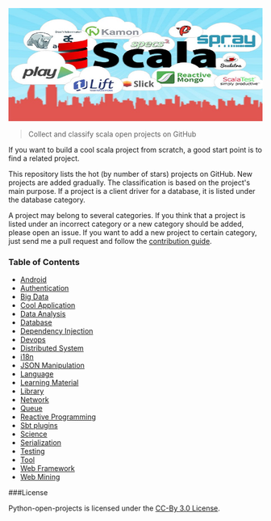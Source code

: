 [![logo](img/scala.jpg)](https://github.com/checkcheckzz/scala-github-projects)

> Collect and classify scala open projects on GitHub

If you want to build a cool scala project from scratch, a good start point is to find a related project.  

This repository lists the hot (by number of stars) projects on GitHub. New projects are added gradually. The classification is based
on the project's main purpose. If a project is a client driver for a database, it is listed under the database category.

A project may belong to several categories. If you think that a project is listed under an incorrect category
or a new category should be added, please open an issue. If you want to add a new project to certain category, just
send me a pull request and follow the [contribution guide](https://github.com/checkcheckzz/scala-github-projects/wiki).


### <a name='toc'>Table of Contents</a>

* [Android](https://github.com/checkcheckzz/scala-github-projects/blob/master/Android.md)
* [Authentication](https://github.com/checkcheckzz/scala-github-projects/blob/master/Authentication.md)
* [Big Data](https://github.com/checkcheckzz/scala-github-projects/blob/master/BigData.md)
* [Cool Application](https://github.com/checkcheckzz/scala-github-projects/blob/master/CoolApplication.md)  
* [Data Analysis](https://github.com/checkcheckzz/scala-github-projects/blob/master/DataAnalysis.md)  
* [Database](https://github.com/checkcheckzz/scala-github-projects/blob/master/Database.md)
* [Dependency Injection](https://github.com/checkcheckzz/scala-github-projects/blob/master/DependencyInjection.md)
* [Devops](https://github.com/checkcheckzz/scala-github-projects/blob/master/Devops.md)
* [Distributed System](https://github.com/checkcheckzz/scala-github-projects/blob/master/DistributedSystem.md)
* [i18n](https://github.com/checkcheckzz/scala-github-projects/blob/master/i18n.md)
* [JSON Manipulation](https://github.com/checkcheckzz/scala-github-projects/blob/master/JSONManipulation.md)
* [Language](https://github.com/checkcheckzz/scala-github-projects/blob/master/Language.md)
* [Learning Material](https://github.com/checkcheckzz/scala-github-projects/blob/master/LearningMaterial.md)
* [Library](https://github.com/checkcheckzz/scala-github-projects/blob/master/Library.md)
* [Network](https://github.com/checkcheckzz/scala-github-projects/blob/master/Network.md)
* [Queue](https://github.com/checkcheckzz/scala-github-projects/blob/master/Queue.md)
* [Reactive Programming](https://github.com/checkcheckzz/scala-github-projects/blob/master/ReactiveProgramming.md)
* [Sbt plugins](https://github.com/checkcheckzz/scala-github-projects/blob/master/Sbtplugins.md)
* [Science](https://github.com/checkcheckzz/scala-github-projects/blob/master/Science.md)
* [Serialization](https://github.com/checkcheckzz/scala-github-projects/blob/master/Serialization.md)
* [Testing](https://github.com/checkcheckzz/scala-github-projects/blob/master/Testing.md)
* [Tool](https://github.com/checkcheckzz/scala-github-projects/blob/master/Tool.md)
* [Web Framework](https://github.com/checkcheckzz/scala-github-projects/blob/master/WebFramework.md)
* [Web Mining](https://github.com/checkcheckzz/scala-github-projects/blob/master/WebMining.md)


###License

Python-open-projects is licensed under the [CC-By 3.0 License](http://creativecommons.org/licenses/by/3.0/).


